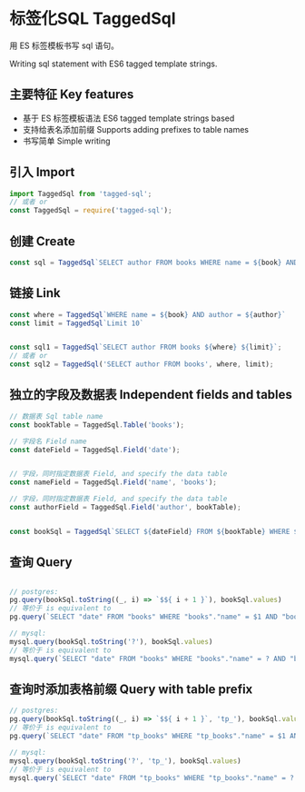 标签化SQL TaggedSql
===================

用 ES 标签模板书写 sql 语句。

Writing sql statement with ES6 tagged template strings.

主要特征 Key features
---------------------

- 基于 ES 标签模板语法 ES6 tagged template strings based
- 支持给表名添加前缀 Supports adding prefixes to table names
- 书写简单 Simple writing

引入 Import
-----------

```js
import TaggedSql from 'tagged-sql';
// 或者 or
const TaggedSql = require('tagged-sql');
```

创建 Create
-----------

```js
const sql = TaggedSql`SELECT author FROM books WHERE name = ${book} AND author = ${author}`
```

链接 Link
---------

```js
const where = TaggedSql`WHERE name = ${book} AND author = ${author}`
const limit = TaggedSql`Limit 10`


const sql1 = TaggedSql`SELECT author FROM books ${where} ${limit}`;
// 或者 or
const sql2 = TaggedSql('SELECT author FROM books', where, limit);
```

独立的字段及数据表 Independent fields and tables
------------------------------------------------

```js
// 数据表 Sql table name
const bookTable = TaggedSql.Table('books');

// 字段名 Field name
const dateField = TaggedSql.Field('date');


// 字段，同时指定数据表 Field, and specify the data table
const nameField = TaggedSql.Field('name', 'books');

// 字段，同时指定数据表 Field, and specify the data table
const authorField = TaggedSql.Field('author', bookTable);


const bookSql = TaggedSql`SELECT ${dateField} FROM ${bookTable} WHERE ${nameField} = ${'Help Of TaggedSql'} AND ${authorField} = ${'NyLoong'}`;
```

查询 Query
----------

```js

// postgres: 
pg.query(bookSql.toString((_, i) => `$${ i + 1 }`), bookSql.values)
// 等价于 is equivalent to
pg.query(`SELECT "date" FROM "books" WHERE "books"."name" = $1 AND "books"."author" = $2`, ['Help Of TaggedSql', 'NyLoong'])

// mysql: 
mysql.query(bookSql.toString('?'), bookSql.values)
// 等价于 is equivalent to
mysql.query(`SELECT "date" FROM "books" WHERE "books"."name" = ? AND "books"."author" = ?`, ['Help Of TaggedSql', 'NyLoong'])
```

查询时添加表格前缀 Query with table prefix
------------------------------------------

```js
// postgres: 
pg.query(bookSql.toString((_, i) => `$${ i + 1 }`, 'tp_'), bookSql.values)
// 等价于 is equivalent to
pg.query(`SELECT "date" FROM "tp_books" WHERE "tp_books"."name" = $1 AND "tp_books"."author" = $2`, ['Help Of TaggedSql', 'NyLoong'])

// mysql: 
mysql.query(bookSql.toString('?', 'tp_'), bookSql.values)
// 等价于 is equivalent to
mysql.query(`SELECT "date" FROM "tp_books" WHERE "tp_books"."name" = ? AND "tp_books"."author" = ?`, ['Help Of TaggedSql', 'NyLoong'])
```
